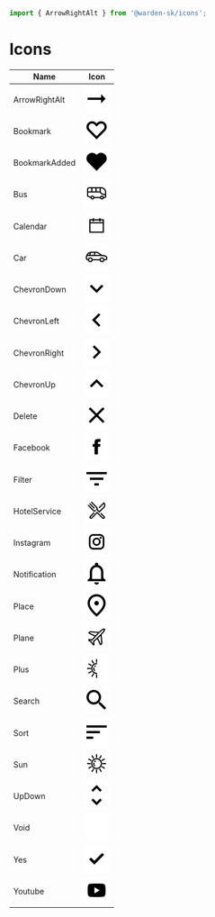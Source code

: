 ```ts
import { ArrowRightAlt } from '@warden-sk/icons';
```
# Icons
| Name | Icon |
| --- | :---: |
| ArrowRightAlt | ![ArrowRightAlt](./output/ArrowRightAlt.svg) |
| Bookmark | ![Bookmark](./output/Bookmark.svg) |
| BookmarkAdded | ![BookmarkAdded](./output/BookmarkAdded.svg) |
| Bus | ![Bus](./output/Bus.svg) |
| Calendar | ![Calendar](./output/Calendar.svg) |
| Car | ![Car](./output/Car.svg) |
| ChevronDown | ![ChevronDown](./output/ChevronDown.svg) |
| ChevronLeft | ![ChevronLeft](./output/ChevronLeft.svg) |
| ChevronRight | ![ChevronRight](./output/ChevronRight.svg) |
| ChevronUp | ![ChevronUp](./output/ChevronUp.svg) |
| Delete | ![Delete](./output/Delete.svg) |
| Facebook | ![Facebook](./output/Facebook.svg) |
| Filter | ![Filter](./output/Filter.svg) |
| HotelService | ![HotelService](./output/HotelService.svg) |
| Instagram | ![Instagram](./output/Instagram.svg) |
| Notification | ![Notification](./output/Notification.svg) |
| Place | ![Place](./output/Place.svg) |
| Plane | ![Plane](./output/Plane.svg) |
| Plus | ![Plus](./output/Plus.svg) |
| Search | ![Search](./output/Search.svg) |
| Sort | ![Sort](./output/Sort.svg) |
| Sun | ![Sun](./output/Sun.svg) |
| UpDown | ![UpDown](./output/UpDown.svg) |
| Void | ![Void](./output/Void.svg) |
| Yes | ![Yes](./output/Yes.svg) |
| Youtube | ![Youtube](./output/Youtube.svg) |